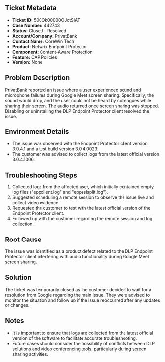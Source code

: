 ## Ticket Metadata
- **Ticket ID:** 500Qk00000OJctSIAT
- **Case Number:** 442743
- **Status:** Closed - Resolved
- **Account/Company:** PrivatBank
- **Contact Name:** CoreWin Tech
- **Product:** Netwrix Endpoint Protector
- **Component:** Content-Aware Protection
- **Feature:** CAP Policies
- **Version:** None

## Problem Description
PrivatBank reported an issue where a user experienced sound and microphone failures during Google Meet screen sharing. Specifically, the sound would drop, and the user could not be heard by colleagues while sharing their screen. The audio returned once screen sharing was stopped. Disabling or uninstalling the DLP Endpoint Protector client resolved the issue.

## Environment Details
- The issue was observed with the Endpoint Protector client version 3.0.4.1 and a test build version 3.0.4.0023.
- The customer was advised to collect logs from the latest official version 3.0.4.1006.

## Troubleshooting Steps
1. Collected logs from the affected user, which initially contained empty log files ("eppclient.log" and "eppsslsplit.log").
2. Suggested scheduling a remote session to observe the issue live and collect video evidence.
3. Requested the customer to test with the latest official version of the Endpoint Protector client.
4. Followed up with the customer regarding the remote session and log collection.

## Root Cause
The issue was identified as a product defect related to the DLP Endpoint Protector client interfering with audio functionality during Google Meet screen sharing.

## Solution
The ticket was temporarily closed as the customer decided to wait for a resolution from Google regarding the main issue. They were advised to monitor the situation and follow up if the issue reoccurred after any updates or changes.

## Notes
- It is important to ensure that logs are collected from the latest official version of the software to facilitate accurate troubleshooting.
- Future cases should consider the possibility of conflicts between DLP solutions and video conferencing tools, particularly during screen sharing activities.